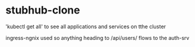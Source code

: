 # stubhub-clone

'kubectl get all' to see all applications and services on tthe cluster

ingress-ngnix used so anything heading to /api/users/ flows to the auth-srv
